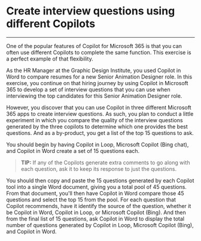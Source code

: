 # Create interview questions using different Copilots
---
One of the popular features of Copilot for Microsoft 365 is that you can often use different Copilots to complete the same function. This exercise is a perfect example of that flexibility.<br>

As the HR Manager at the Graphic Design Institute, you used Copilot in Word to compare resumes for a new Senior Animation Designer role. In this exercise, you continue on that hiring journey by using Copilot in Microsoft 365 to develop a set of interview questions that you can use when interviewing the top candidates for this Senior Animation Designer role.

However, you discover that you can use Copilot in three different Microsoft 365 apps to create interview questions. As such, you plan to conduct a little experiment in which you compare the quality of the interview questions generated by the three copilots to determine which one provides the best questions. And as a by-product, you get a list of the top 15 questions to ask.

You should begin by having Copilot in Loop, Microsoft Copilot (Bing chat), and Copilot in Word create a set of 15 questions each.

> **TIP:** If any of the Copilots generate extra comments to go along with each question, ask it to keep its response to just the questions.

You should then copy and paste the 15 questions generated by each Copilot tool into a single Word document, giving you a total pool of 45 questions. From that document, you'll then have Copilot in Word compare those 45 questions and select the top 15 from the pool. For each question that Copilot recommends, have it identify the source of the question, whether it be Copilot in Word, Copilot in Loop, or Microsoft Copilot (Bing). And then from the final list of 15 questions, ask Copilot in Word to display the total number of questions generated by Copilot in Loop, Microsoft Copilot (Bing), and Copilot in Word.

